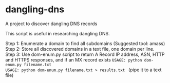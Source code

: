 # dangling-dns
A project to discover dangling DNS records  

This script is useful in researching dangling DNS.  

Step 1: Enumerate a domain to find all subdomains (Suggested tool: amass)  
Step 2: Store all discovered domains in a text file, one domain per line.  
Step 3: Use dom-enum.py script to return A Record IP address, ASN, HTTP and HTTPS responses, and if an MX record exists
```USAGE: python dom-enum.py filename.txt  ```  
```USAGE: python dom-enum.py filename.txt > results.txt ``` (pipe it to a text file)  
